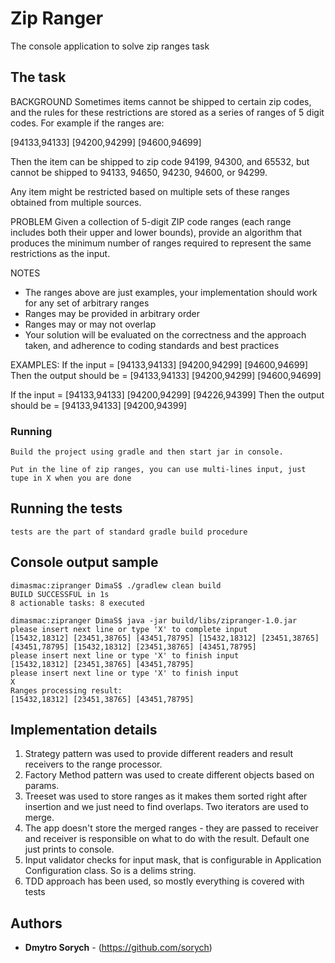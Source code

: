 # Zip Ranger

The console application to solve zip ranges task

## The task

BACKGROUND
Sometimes items cannot be shipped to certain zip codes, and the rules for these restrictions are stored as a series of ranges of 5 digit codes. For example if the ranges are:

[94133,94133] [94200,94299] [94600,94699]

Then the item can be shipped to zip code 94199, 94300, and 65532, but cannot be shipped to 94133, 94650, 94230, 94600, or 94299.

Any item might be restricted based on multiple sets of these ranges obtained from multiple sources.

PROBLEM
Given a collection of 5-digit ZIP code ranges (each range includes both their upper and lower bounds), provide an algorithm that produces the minimum number of ranges required to represent the same restrictions as the input.

NOTES
- The ranges above are just examples, your implementation should work for any set of arbitrary ranges
- Ranges may be provided in arbitrary order
- Ranges may or may not overlap
- Your solution will be evaluated on the correctness and the approach taken, and adherence to coding standards and best practices

EXAMPLES:
If the input = [94133,94133] [94200,94299] [94600,94699]
Then the output should be = [94133,94133] [94200,94299] [94600,94699]

If the input = [94133,94133] [94200,94299] [94226,94399] 
Then the output should be = [94133,94133] [94200,94399]



### Running

```
Build the project using gradle and then start jar in console.

Put in the line of zip ranges, you can use multi-lines input, just tupe in X when you are done
```

## Running the tests

```
tests are the part of standard gradle build procedure
```

## Console output sample

```
dimasmac:zipranger DimaS$ ./gradlew clean build
BUILD SUCCESSFUL in 1s
8 actionable tasks: 8 executed

dimasmac:zipranger DimaS$ java -jar build/libs/zipranger-1.0.jar 
please insert next line or type 'X' to complete input
[15432,18312] [23451,38765] [43451,78795] [15432,18312] [23451,38765] [43451,78795] [15432,18312] [23451,38765] [43451,78795]
please insert next line or type 'X' to finish input
[15432,18312] [23451,38765] [43451,78795]
please insert next line or type 'X' to finish input
X
Ranges processing result:
[15432,18312] [23451,38765] [43451,78795]

```

## Implementation details

1. Strategy pattern was used to provide different readers and result receivers to the range processor.
2. Factory Method pattern was used to create different objects based on params.
2. Treeset was used to store ranges as it makes them sorted right after insertion and we just need to find overlaps. Two iterators are used to merge.
3. The app doesn't store the merged ranges - they are passed to receiver and receiver is responsible on what to do with the result. Default one just prints to console.
4. Input validator checks for input mask, that is configurable in Application Configuration class. So is a delims string.
5. TDD approach has been used, so mostly everything is covered with tests



## Authors

* **Dmytro Sorych** - (https://github.com/sorych)


